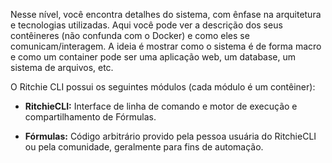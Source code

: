Nesse nível, você encontra detalhes do sistema, com ênfase na arquitetura e tecnologias utilizadas. 
Aqui você pode ver a descrição dos seus contêineres (não confunda com o Docker) e como eles se comunicam/interagem.
A ideia é mostrar como o sistema é de forma macro e como um container pode ser uma aplicação web, um database, um sistema de arquivos, etc.

O Ritchie CLI possui os seguintes módulos (cada módulo é um contêiner):

- **RitchieCLI:** Interface de linha de comando e motor de execução e compartilhamento de Fórmulas.

- **Fórmulas:** Código arbitrário provido pela pessoa usuária do RitchieCLI ou pela comunidade, geralmente para fins de automação.